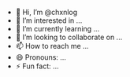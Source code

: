 - 👋 Hi, I’m @chxnlog
- 👀 I’m interested in ...
- 🌱 I’m currently learning ...
- 💞️ I’m looking to collaborate on ...
- 📫 How to reach me ...
- 😄 Pronouns: ...
- ⚡ Fun fact: ...

<!---
chxnlog/chxnlog is a ✨ special ✨ repository because its `README.md` (this file) appears on your GitHub profile.
You can click the Preview link to take a look at your changes.
--->
